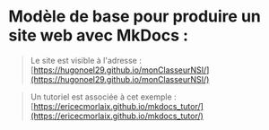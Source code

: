# Modèle de base pour produire un site web avec MkDocs :

> Le site est visible à l'adresse : [https://hugonoel29.github.io/monClasseurNSI/](https://hugonoel29.github.io/monClasseurNSI/)


> Un tutoriel est associée à cet exemple : [https://ericecmorlaix.github.io/mkdocs_tutor/](https://ericecmorlaix.github.io/mkdocs_tutor/)
